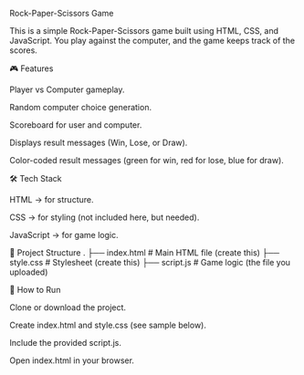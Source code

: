 Rock-Paper-Scissors Game

This is a simple Rock-Paper-Scissors game built using HTML, CSS, and JavaScript.
You play against the computer, and the game keeps track of the scores.

🎮 Features

Player vs Computer gameplay.

Random computer choice generation.

Scoreboard for user and computer.

Displays result messages (Win, Lose, or Draw).

Color-coded result messages (green for win, red for lose, blue for draw).

🛠️ Tech Stack

HTML → for structure.

CSS → for styling (not included here, but needed).

JavaScript → for game logic.

📂 Project Structure
.
├── index.html      # Main HTML file (create this)
├── style.css       # Stylesheet (create this)
├── script.js       # Game logic (the file you uploaded)

🚀 How to Run

Clone or download the project.

Create index.html and style.css (see sample below).

Include the provided script.js.

Open index.html in your browser.
